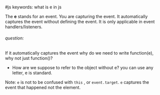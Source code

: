 #js 
keywords:
	what is e in js

The **e** stands for an event. You are capturing the event. It automatically captures the event without defining the event. It is only applicable in event handlers/listeners.
###### question:
If it automatically captures the event why do we need to write function(e), why not just function()?
- How are we suppose to refer to the object without e? you can use any letter, e is standard.

Note: `e` is not to be confused with `this` , or `event.target`.  `e` captures the event that happened not the element.